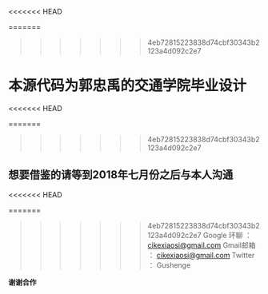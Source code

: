 ﻿<<<<<<< HEAD

=======

>>>>>>> 4eb72815223838d74cbf30343b2123a4d092c2e7

本源代码为郭忠禹的交通学院毕业设计
=================

<<<<<<< HEAD

=======


>>>>>>> 4eb72815223838d74cbf30343b2123a4d092c2e7

想要借鉴的请等到2018年七月份之后与本人沟通
--

<<<<<<< HEAD

=======

>>>>>>> 4eb72815223838d74cbf30343b2123a4d092c2e7
Google 环聊 ：cikexiaosi@gmail.com
Gmail邮箱  ：  cikexiaosi@gmail.com
Twitter ： Gushenge

**谢谢合作**
